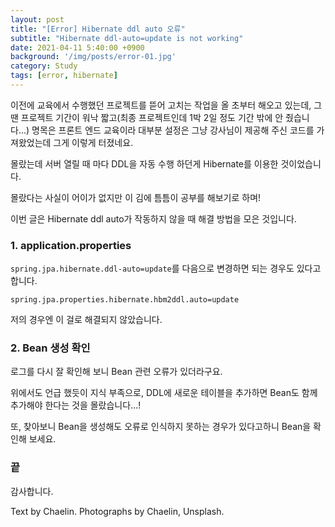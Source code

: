 ```yaml
---
layout: post
title: "[Error] Hibernate ddl auto 오류"
subtitle: "Hibernate ddl-auto=update is not working"
date: 2021-04-11 5:40:00 +0900
background: '/img/posts/error-01.jpg'
category: Study
tags: [error, hibernate]
---
```

이전에 교육에서 수행했던 프로젝트를 뜯어 고치는 작업을 올 초부터 해오고 있는데, 그 땐 프로젝트 기간이 워낙 짧고(최종 프로젝트인데 1박 2일 정도 기간 밖에 안 줬습니다...) 명목은 프론트 엔드 교육이라 대부분 설정은 그냥 강사님이 제공해 주신 코드를 가져왔었는데 그게 이렇게 터졌네요.

몰랐는데 서버 열릴 때 마다 DDL을 자동 수행 하던게 Hibernate를 이용한 것이었습니다.

몰랐다는 사실이 어이가 없지만 이 김에 틈틈이 공부를 해보기로 하며! 

이번 글은 Hibernate ddl auto가 작동하지 않을 때 해결 방법을 모은 것입니다.

### 1. application.properties
```spring.jpa.hibernate.ddl-auto=update```를 다음으로 변경하면 되는 경우도 있다고 합니다.

```
spring.jpa.properties.hibernate.hbm2ddl.auto=update
```

저의 경우엔 이 걸로 해결되지 않았습니다.


### 2. Bean 생성 확인
로그를 다시 잘 확인해 보니 Bean 관련 오류가 있더라구요.

위에서도 언급 했듯이 지식 부족으로, DDL에 새로운 테이블을 추가하면 Bean도 함께 추가해야 한다는 것을 몰랐습니다...!

또, 찾아보니 Bean을 생성해도 오류로 인식하지 못하는 경우가 있다고하니 Bean을 확인해 보세요.

### 끝

감사합니다.

<p class = "placeholder">Text by Chaelin. Photographs by Chaelin, Unsplash.</p>